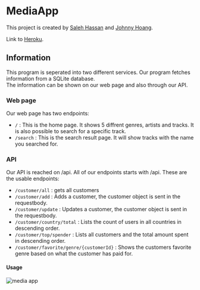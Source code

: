 # MediaApp

This project is created by [Saleh Hassan](https://github.com/ISaleh-Hassan) and [Johnny Hoang](https://github.com/flaakan).

Link to [Heroku](https://ancient-castle-33563.herokuapp.com/).

## Information
This program is seperated into two different services. Our program fetches information from a SQLite database.  
The information can be shown on our web page and also through our API.

### Web page
Our web page has two endpoints:
* `/` : This is the home page. It shows 5 diffrent genres, artists and tracks. It is also possible to search for a specific track.
* `/search` : This is the search result page. It will show tracks with the name you searched for.



### API
Our API is reached on /api. 
All of our endpoints starts with /api.
These are the usable endpoints:

* `/customer/all` : gets all customers
* `/customer/add` : Adds a customer, the customer object is sent in the requestbody.
* `/customer/update` : Updates a customer, the customer object is sent in the requestbody.
* `/customer/country/total` : Lists the count of users in all countries in descending order. 
* `/customer/top/spender` : Lists all customers and the total amount spent in descending order.
* `/customer/favorite/genre/{customerId}` : Shows the customers favorite genre based on what the customer has paid for.

#### Usage

![media app](https://user-images.githubusercontent.com/43730807/96605279-4becd880-12f6-11eb-9268-c290e4ffc4da.gif)
